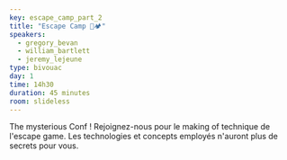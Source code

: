 ```yaml
---
key: escape_camp_part_2
title: "Escape Camp 🏃🏕️"
speakers:
  - gregory_bevan
  - william_bartlett
  - jeremy_lejeune
type: bivouac
day: 1
time: 14h30
duration: 45 minutes
room: slideless
---
```


The mysterious Conf ! Rejoignez-nous pour le making of technique de l'escape game. Les technologies et concepts employés n'auront plus de secrets pour vous.